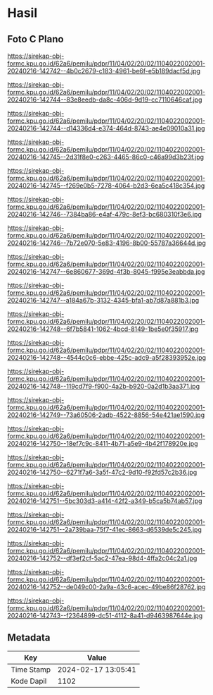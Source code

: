 # Hasil

## Foto C Plano

https://sirekap-obj-formc.kpu.go.id/62a6/pemilu/pdpr/11/04/02/20/02/1104022002001-20240216-142742--4b0c2679-c183-4961-be6f-e5b189dacf5d.jpg

https://sirekap-obj-formc.kpu.go.id/62a6/pemilu/pdpr/11/04/02/20/02/1104022002001-20240216-142744--83e8eedb-da8c-406d-9d19-cc7110646caf.jpg

https://sirekap-obj-formc.kpu.go.id/62a6/pemilu/pdpr/11/04/02/20/02/1104022002001-20240216-142744--d14336d4-e374-464d-8743-ae4e09010a31.jpg

https://sirekap-obj-formc.kpu.go.id/62a6/pemilu/pdpr/11/04/02/20/02/1104022002001-20240216-142745--2d31f8e0-c263-4465-86c0-c46a99d3b23f.jpg

https://sirekap-obj-formc.kpu.go.id/62a6/pemilu/pdpr/11/04/02/20/02/1104022002001-20240216-142745--f269e0b5-7278-4064-b2d3-6ea5c418c354.jpg

https://sirekap-obj-formc.kpu.go.id/62a6/pemilu/pdpr/11/04/02/20/02/1104022002001-20240216-142746--7384ba86-e4af-479c-8ef3-bc680310f3e6.jpg

https://sirekap-obj-formc.kpu.go.id/62a6/pemilu/pdpr/11/04/02/20/02/1104022002001-20240216-142746--7b72e070-5e83-4196-8b00-55787a36644d.jpg

https://sirekap-obj-formc.kpu.go.id/62a6/pemilu/pdpr/11/04/02/20/02/1104022002001-20240216-142747--6e860677-369d-4f3b-8045-f995e3eabbda.jpg

https://sirekap-obj-formc.kpu.go.id/62a6/pemilu/pdpr/11/04/02/20/02/1104022002001-20240216-142747--a184a67b-3132-4345-bfa1-ab7d87a881b3.jpg

https://sirekap-obj-formc.kpu.go.id/62a6/pemilu/pdpr/11/04/02/20/02/1104022002001-20240216-142748--6f7b5841-1062-4bcd-8149-1be5e0f35917.jpg

https://sirekap-obj-formc.kpu.go.id/62a6/pemilu/pdpr/11/04/02/20/02/1104022002001-20240216-142748--4544c0c6-ebbe-425c-adc9-a5f28393952e.jpg

https://sirekap-obj-formc.kpu.go.id/62a6/pemilu/pdpr/11/04/02/20/02/1104022002001-20240216-142748--119cd7f9-f900-4a2b-b920-0a2d1b3aa371.jpg

https://sirekap-obj-formc.kpu.go.id/62a6/pemilu/pdpr/11/04/02/20/02/1104022002001-20240216-142749--73a60506-2adb-4522-8856-54e421ae1590.jpg

https://sirekap-obj-formc.kpu.go.id/62a6/pemilu/pdpr/11/04/02/20/02/1104022002001-20240216-142750--18ef7c9c-8411-4b71-a5e9-4b42f178920e.jpg

https://sirekap-obj-formc.kpu.go.id/62a6/pemilu/pdpr/11/04/02/20/02/1104022002001-20240216-142750--6271f7a6-3a5f-47c2-9d10-f92fd57c2b36.jpg

https://sirekap-obj-formc.kpu.go.id/62a6/pemilu/pdpr/11/04/02/20/02/1104022002001-20240216-142751--5bc303d3-a414-42f2-a349-b5ca5b74ab57.jpg

https://sirekap-obj-formc.kpu.go.id/62a6/pemilu/pdpr/11/04/02/20/02/1104022002001-20240216-142751--2a739baa-75f7-41ec-8663-d6539de5c245.jpg

https://sirekap-obj-formc.kpu.go.id/62a6/pemilu/pdpr/11/04/02/20/02/1104022002001-20240216-142752--df3ef2cf-5ac2-47ea-98d4-4ffa2c04c2a1.jpg

https://sirekap-obj-formc.kpu.go.id/62a6/pemilu/pdpr/11/04/02/20/02/1104022002001-20240216-142752--de049c00-2a9a-43c6-acec-49be86f28762.jpg

https://sirekap-obj-formc.kpu.go.id/62a6/pemilu/pdpr/11/04/02/20/02/1104022002001-20240216-142743--f2364899-dc51-4112-8a41-d9463987644e.jpg


## Metadata

| Key        | Value               |
| ---------- | ------------------- |
| Time Stamp | 2024-02-17 13:05:41 |
| Kode Dapil | 1102                |



